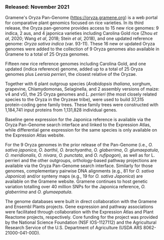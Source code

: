 ### Released: November 2021

Gramene's Oryza Pan-Genome (https://oryza.gramene.org) is a web portal for comparative plant genomics focused on rice varieties. In its third release, the Oryza pan-genome provides access to 15 new rice genomes: 9 indica, 2 aus, and 4 japonica varieties including Carolina Gold rice (Zhou _et al_, 2020; Wang _et al_, 2018; Stein _et al_, 2018), and one updated reference genome: _Oryza sativa indica_ (var. 93-11). These 16 new or updated Oryza genomes were added to the collection of 9 Oryza genomes also available in Gramene to a total of 25 Oryza genomes.

Fifteen new rice reference genomes including Carolina Gold, and one updated (indica reference) genome, added up to a total of 25 Oryza genomes plus _Leersia perrieri_, the closest relative of the Oryzae.

Together with 6 plant outgroup species (_Arabidopsis thaliana_, sorghum, grapevine, Chlamydomonas, Selaginella, and 2 assembly versions of maize: v4 and v5), the 25 Oryza genomes and _L. perrieri_ (the most closely related species to the Oryza in the Oryzeae tribe), were used to build 37,315 protein-coding gene family trees. These family trees were constructed with 1,184,741 input proteins from 1,131,828 individual genes.

Baseline gene expression for the Japonica reference is available via the Oryza Pan-Genome search interface and linked to the Expression Atlas, while differential gene expression for the same species is only available on the Expression Atlas website.

For the 9 Oryza genomes in the prior release of the Pan-Genome (i.e., _O. sativa japonica_, _O. barthii_, _O. brachyantha_, _O. glaberrima_, _O. glumaepatula_, _O. meridionalis_, _O. nivara_, _O. punctata_, and _O. rufipogon_), as well as for L. perrieri and the other outgroups, orthology-based pathway projections are available via the Oryza Pan-Genome search interface. Similarly for those genomes, complementary pairwise DNA alignments (e.g., 81 for _O. sativa Japonica_) and/or synteny maps (e.g., 19 for _O. sativa Japonica_) are available on the Gramene website. Gramene continues to host genetic variation totalling over 40 million SNPs for the Japonica reference, _O. glaberrima_ and _O. glumaepatula_.

The genome databases were built in direct collaboration with the Gramene and Ensembl Plants projects. Gene expression and pathway associations were facilitated through collaboration with the Expression Atlas and Plant Reactome projects, respectively. Core funding for the project was provided by the National Science Foundation (NSF IOS-1127112) and the Agricultural Research Service of the U.S. Department of Agriculture (USDA ARS 8062-21000-041-00D).  
